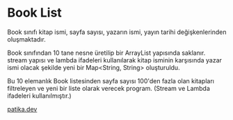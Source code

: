 # Book List

Book sınıfı kitap ismi, sayfa sayısı, yazarın ismi, yayın tarihi değişkenlerinden oluşmaktadır.

Book sınıfından 10 tane nesne üretilip bir ArrayList yapısında saklanır. stream yapısı ve lambda ifadeleri kullanılarak kitap isminin karşısında yazar ismi olacak şekilde yeni bir Map<String, String> oluşturuldu.



Bu 10 elemanlık Book listesinden sayfa sayısı 100'den fazla olan kitapları filtreleyen ve yeni bir liste olarak verecek program. (Stream ve Lambda ifadeleri kullanılmıştır.)


[patika.dev](https://www.patika.dev/tr)

